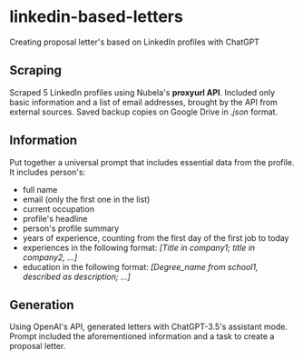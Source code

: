 # linkedin-based-letters
Creating proposal letter's based on LinkedIn profiles with ChatGPT

## Scraping
Scraped 5 LinkedIn profiles using Nubela's **proxyurl API**.
Included only basic information and a list of email addresses, brought by the API from external sources.
Saved backup copies on Google Drive in *.json* format.

## Information
Put together a universal prompt that includes essential data from the profile.  
It includes person's:
- full name 
- email (only the first one in the list)
- current occupation
- profile's headline
- person's profile summary
- years of experience, counting from the first day of the first job to today
- experiences in the following format: *[Title in company1; title in company2, ...]*
- education in the following format: *[Degree_name from school1, described as description; ...]*  

## Generation
Using OpenAI's API, generated letters with ChatGPT-3.5's assistant mode.  
Prompt included the aforementioned information and a task to create a proposal letter.  
